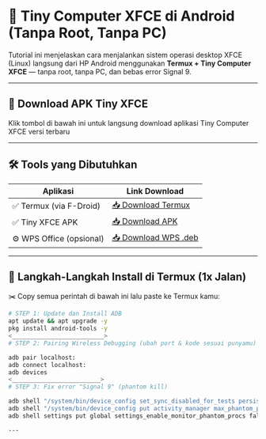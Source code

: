 # 🧠 Tiny Computer XFCE di Android (Tanpa Root, Tanpa PC)

Tutorial ini menjelaskan cara menjalankan sistem operasi desktop XFCE (Linux) langsung dari HP Android menggunakan **Termux + Tiny Computer XFCE** — tanpa root, tanpa PC, dan bebas error Signal 9.

---

## 📲 Download APK Tiny XFCE

Klik tombol di bawah ini untuk langsung download aplikasi Tiny Computer XFCE versi terbaru

---

## 🛠️ Tools yang Dibutuhkan

| Aplikasi                  | Link Download                                                                 |
|---------------------------|-------------------------------------------------------------------------------|
| ✅ Termux (via F-Droid)    | [📥 Download Termux](https://f-droid.org/packages/com.termux/)                |
| ✅ Tiny XFCE APK           | [📥 Download APK](https://github.com/Cateners/tiny_computer/releases/download/v1.0.24/tiny-computer-xfce.apk) |
| ⚙️ WPS Office (opsional)   | [📥 Download WPS .deb](https://wdl1.pcfg.cache.wpscdn.com/wpsdl/wpsoffice/download/linux/11723/wps-office_11.1.0.11723.XA_amd64.deb)                      |

---

## 🚀 Langkah-Langkah Install di Termux (1x Jalan)

✂️ Copy semua perintah di bawah ini lalu paste ke Termux kamu:

```bash
# STEP 1: Update dan Install ADB
apt update && apt upgrade -y
pkg install android-tools -y
<__________________________>
# STEP 2: Pairing Wireless Debugging (ubah port & kode sesuai punyamu)

adb pair localhost:
adb connect localhost:
adb devices
<_________________________>
# STEP 3: Fix error "Signal 9" (phantom kill)

adb shell "/system/bin/device_config set_sync_disabled_for_tests persistent"
adb shell "/system/bin/device_config put activity_manager max_phantom_processes 2147483647"
adb shell settings put global settings_enable_monitor_phantom_procs false

---
